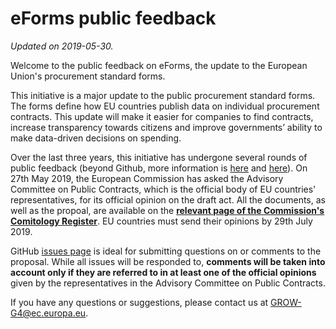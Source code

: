 # eForms public feedback 
_Updated on 2019-05-30._

Welcome to the public feedback on eForms, the update to the European Union's procurement standard forms.

This initiative is a major update to the public procurement standard forms. The forms define how EU countries publish data on individual procurement contracts. This update will make it easier for companies to find contracts, increase transparency towards citizens and improve governments’ ability to make data-driven decisions on spending. 

Over the last three years, this initiative has undergone several rounds of public feedback (beyond Github, more information is [here](https://ec.europa.eu/info/law/better-regulation/initiatives/ares-2019-797630_en) and [here](http://ec.europa.eu/growth/content/targeted-consultation-eforms-next-generation-public-procurement-standard-forms-0_en)). On 27th May 2019, the European Commission has asked the Advisory Committee on Public Contracts, which is the official body of EU countries' representatives, for its official opinion on the draft act. All the documents, as well as the propoal, are available on the **[relevant page of the Commission's Comitology Register](http://ec.europa.eu/transparency/regcomitology/index.cfm?do=search.dossierdetail&Dos_ID=17796&dos_year=2019&dc_id=)**. EU countries must send their opinions by 29th July 2019.

GitHub [issues page](https://github.com/eForms/eForms/issues) is ideal for submitting questions on or comments to the proposal. While all issues will be responded to, **comments will be taken into account only if they are referred to in at least one of the official opinions** given by the representatives in the Advisory Committee on Public Contracts.

If you have any questions or suggestions, please contact us at GROW-G4@ec.europa.eu.
